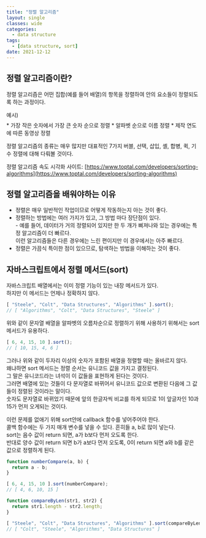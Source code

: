 ```yaml
---
title: "정렬 알고리즘"
layout: single
classes: wide
categories:
  - data structure
tags:
  - [data structure, sort]
date: 2021-12-12
---
```


## 정렬 알고리즘이란?
정렬 알고리즘은 어떤 집합(예를 들어 배열)의 항목을 정렬하여 안의 요소들이 정렬되도록 하는 과정이다.  
<p style="margin-bottom: 0.5em;">예시)</p>  
* 가장 작은 숫자에서 가장 큰 숫자 순으로 정렬
* 알파벳 순으로 이름 정렬
* 제작 연도에 따른 동영상 정렬
  
정렬 알고리즘의 종류는 매우 많지만 대표적인 7가지 버블, 선택, 삽입, 셸, 합병, 퀵, 기수 정렬에 대해 다뤄볼 것이다.  
   
정렬 알고리즘 속도 시각화 사이트: [https://www.toptal.com/developers/sorting-algorithms](https://www.toptal.com/developers/sorting-algorithms)

## 정렬 알고리즘을 배워야하는 이유
* 정렬은 매우 일반적인 작업이므로 어떻게 작동하는지 아는 것이 좋다.  
* 정렬하는 방법에는 여러 가지가 있고, 그 방법 마다 장단점이 있다.  
  \- 예를 들어, 데이터가 거의 정렬되어 있지만 한 두 개가 삐져나와 있는 경우에는 특정 알고리즘이 더 빠르다.  
    이런 알고리즘들은 다른 경우에는 느린 편이지만 이 경우에서는 아주 빠르다.
* 정렬은 가끔식 특이한 점이 있으므로, 탐색하는 방법을 이해하는 것이 좋다.

## 자바스크립트에서 정렬 메서드(sort)
자바스크립트 배열에서는 이미 정렬 기능이 있는 내장 메서드가 있다.  
하지만 이 메서드는 언제나 정확하지 않다.
```javascript
[ "Steele", "Colt", "Data Structures", "Algorithms" ].sort();
// [ "Algorithms", "Colt", "Data Structures", "Steele" ]
```
위와 같이 문자열 배열을 알파벳의 오름차순으로 정렬하기 위해 사용하기 위해서는 sort메서드가 유용하다.  
```javascript
[ 6, 4, 15, 10 ].sort();
// [ 10, 15, 4, 6 ]
```
그러나 위와 같이 두자리 이상의 숫자가 포함된 배열을 정렬할 때는 올바르지 않다.  
왜냐하면 sort 메서드는 정렬 순서는 유니코드 값을 가지고 결정된다.  
그 말은 유니코드라는 녀석이 이 값들을 표현하게 된다는 것이다.  
그러면 배열에 있는 것들이 다 문자열로 바뀌어서 유니코드 값으로 변환된 다음에 그 값들이 정렬된 것이라는 말이다.  
숫자도 문자열로 바뀌었기 때문에 앞의 한글자씩 비교를 하게 되므로 1이 앞글자인 10과 15가 먼저 오게되는 것이다.  
  
이런 문제를 없애기 위해 sort안에 callback 함수를 넣어주어야 한다.  
콜백 함수에는 두 가지 매개 변수를 넣을 수 있다. 흔히들 a, b로 많이 넣는다.  
sort는 음수 값이 return 되면, a가 b보다 먼저 오도록 한다.  
반대로 양수 값이 return 되면 b가 a보다 먼저 오도록, 0이 return 되면 a와 b를 같은 값으로 정렬하게 된다.
```javascript
function numberCompare(a, b) {
  return a - b;
}

[ 6, 4, 15, 10 ].sort(numberCompare);
// [ 4, 6, 10, 15 ]

function compareByLen(str1, str2) {
  return str1.length - str2.length;
}

[ "Steele", "Colt", "Data Structures", "Algorithms" ].sort(compareByLen);
// [ "Colt", "Steele", "Algorithms", "Data Structures" ]
```